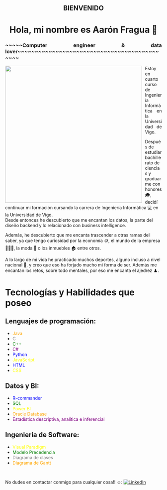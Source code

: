 <h2 align="center">BIENVENIDO</h1>

<h1 align="center">Hola, mi nombre es Aarón Fragua 👋</h1>

<h3 align="justify">~~~~~Computer engineer & data lover~~~~~~~~~~~~~~~~~~~~~~~~~~~~~~~~~~~~~~~~~~~~~</h3>

<p align="left">
  <img src="https://media4.giphy.com/media/v1.Y2lkPTc5MGI3NjExaWJ0c2RpdDgxbXVvOHA3OGZqYmt5N2lsczltN3B4aTFuYmplMjB5aSZlcD12MV9pbnRlcm5hbF9naWZfYnlfaWQmY3Q9Zw/qgQUggAC3Pfv687qPC/giphy.webp" width="440" align="left" style="margin-right: 10px;" />
 
<p align="justify">
Estoy en cuarto curso de Ingeniería Informática en la Universidad de Vigo.

Después de estudiar bachillerato de ciencias y graduarme con honores 🎓, decidí continuar mi formación cursando la carrera de Ingeniería Informática 💻 en la Universidad de Vigo.
</br>
Desde entonces he descubierto que me encantan los datos, la parte del diseño backend y lo relacionado con business intelligence.
</br>

Además, he descubierto que me encanta trascender a otras ramas del saber, ya que tengo curiosidad por la economía 🪙, el mundo de la empresa 🧑🏻‍💼, la moda 👔 o los inmuebles 🏠 entre otros.

A lo largo de mi vida he practicado muchos deportes, alguno incluso a nivel nacional 🥇, y creo que eso ha forjado mucho mi forma de ser. Además me encantan los retos, sobre todo mentales, por eso me encanta el ajedrez ♟️.
</p>
</p>



# Tecnologías y Habilidades que poseo
## Lenguajes de programación:
- <span style="color: orange;">Java</span>
- <span style="color: grey;">C</span>
- <span style="color: green;">C++</span>
- <span style="color: purple;">C#</span>
- <span style="color: blue;">Python</span>
- <span style="color: yellow;">JavaScript</span>
- <span style="color: blue;">HTML</span>
- <span style="color: yellow;">CSS</span>

## Datos y BI:
- <span style="color: blue;">R-commander</span>
- <span style="color: green;">SQL</span>
- <span style="color: yellow;">Power BI</span>
- <span style="color: orange;">Oracle Database</span>
- <span style="color: purple;">Estadística descriptiva, analítica e inferencial</span>

## Ingeniería de Software:
- <span style="color: yellow;">Visual Paradigm</span>
- <span style="color: green;">Modelo Precedencia</span>
- <span style="color: grey;">Diagrama de clases</span>
- <span style="color: orange;">Diagrama de Gantt</span>

</br>


No dudes en contactar conmigo para cualquier cosa!! ☺️:
[![LinkedIn](https://img.shields.io/badge/LinkedIn-Aarón_Fragua_Somoza-0077B5?style=for-the-badge&logo=linkedin&logoColor=white&labelColor=101010)](https://www.linkedin.com/in/aarón-fragua-somoza-25b0a8304/)
